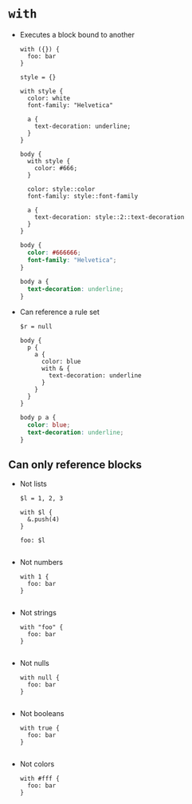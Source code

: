 `with`
======

- Executes a block bound to another

  ~~~ lay
  with ({}) {
    foo: bar
  }

  style = {}

  with style {
    color: white
    font-family: "Helvetica"

    a {
      text-decoration: underline;
    }
  }

  body {
    with style {
      color: #666;
    }

    color: style::color
    font-family: style::font-family

    a {
      text-decoration: style::2::text-decoration
    }
  }
  ~~~

  ~~~ css
  body {
    color: #666666;
    font-family: "Helvetica";
  }

  body a {
    text-decoration: underline;
  }
  ~~~

- Can reference a rule set

  ~~~~ lay
  $r = null

  body {
    p {
      a {
        color: blue
        with & {
          text-decoration: underline
        }
      }
    }
  }
  ~~~~

  ~~~~ css
  body p a {
    color: blue;
    text-decoration: underline;
  }
  ~~~~

## Can only reference blocks

- Not lists

  ~~~~ lay
  $l = 1, 2, 3

  with $l {
    &.push(4)
  }

  foo: $l
  ~~~~

  ~~~~ RuntimeError
  ~~~~

- Not numbers

  ~~~~ lay
  with 1 {
    foo: bar
  }
  ~~~~

  ~~~~ RuntimeError
  ~~~~

- Not strings

  ~~~~ lay
  with "foo" {
    foo: bar
  }
  ~~~~

  ~~~~ RuntimeError
  ~~~~

- Not nulls

  ~~~~ lay
  with null {
    foo: bar
  }
  ~~~~

  ~~~~ RuntimeError
  ~~~~

- Not booleans

  ~~~~ lay
  with true {
    foo: bar
  }
  ~~~~

  ~~~~ RuntimeError
  ~~~~

- Not colors

  ~~~~ lay
  with #fff {
    foo: bar
  }
  ~~~~

  ~~~~ RuntimeError
  ~~~~
